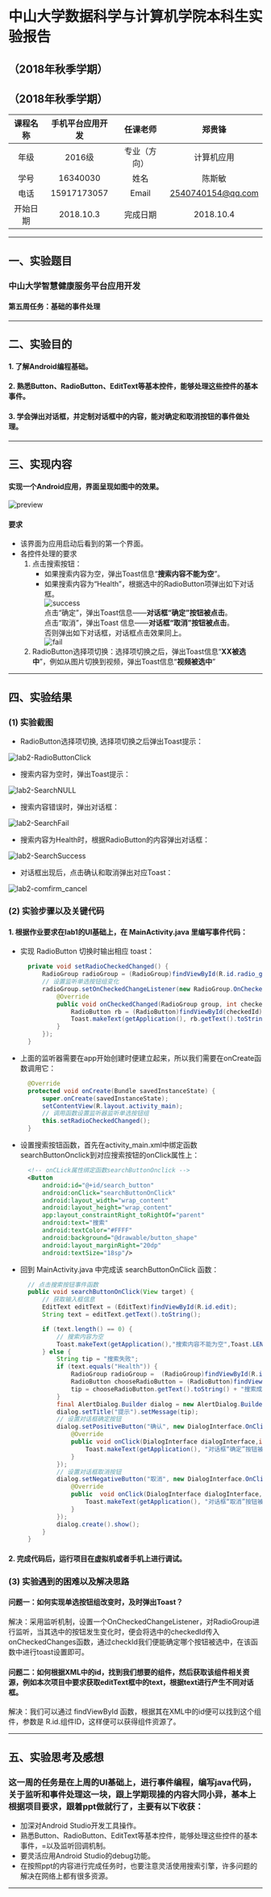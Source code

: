 # 中山大学数据科学与计算机学院本科生实验报告

## （2018年秋季学期）

## （2018年秋季学期）
| 课程名称 | 手机平台应用开发 | 任课老师 | 郑贵锋 |
| :------------: | :-------------: | :------------: | :-------------: |
| 年级 | 2016级  | 专业（方向） |  计算机应用 |
| 学号 | 16340030 | 姓名 | 陈斯敏 |
| 电话 | 15917173057 | Email | 2540740154@qq.com |
| 开始日期 | 2018.10.3 | 完成日期 | 2018.10.4

---

## 一、实验题目

### **中山大学智慧健康服务平台应用开发**

#### 第五周任务：**基础的事件处理**

---

## 二、实验目的

#### 1. 了解Android编程基础。
#### 2. 熟悉Button、RadioButton、EditText等基本控件，能够处理这些控件的基本事件。
#### 3. 学会弹出对话框，并定制对话框中的内容，能对确定和取消按钮的事件做处理。

---


## 三、实现内容

#### 实现一个Android应用，界面呈现如图中的效果。  

![preview](https://gitee.com/code_sysu/PersonalProject1/raw/master/manual/images/preview.jpg)  
#### 要求  
* 该界面为应用启动后看到的第一个界面。  
* 各控件处理的要求
   1. 点击搜索按钮：
      * 如果搜索内容为空，弹出Toast信息“**搜索内容不能为空**”。
      * 如果搜索内容为“Health”，根据选中的RadioButton项弹出如下对话框。  
![success](https://gitee.com/code_sysu/PersonalProject1/raw/master/manual/images/success.jpg)  
        点击“确定”，弹出Toast信息——**对话框“确定”按钮被点击**。  
        点击“取消”，弹出Toast 信息——**对话框“取消”按钮被点击**。  
        否则弹出如下对话框，对话框点击效果同上。  
![fail](https://gitee.com/code_sysu/PersonalProject1/raw/master/manual/images/fail.jpg)  
   2. RadioButton选择项切换：选择项切换之后，弹出Toast信息“**XX被选中**”，例如从图片切换到视频，弹出Toast信息“**视频被选中**”  

---

## 四、实验结果

### (1) 实验截图
* RadioButton选择项切换, 选择项切换之后弹出Toast提示：

![lab2-RadioButtonClick](https://gitee.com/chensm9/PersonalProject1/raw/master/report/Wednesday/16340030ChenSiMin/report-image/lab2-RadioButtonClick.png)

* 搜索内容为空时，弹出Toast提示：

![lab2-SearchNULL](https://gitee.com/chensm9/PersonalProject1/raw/master/report/Wednesday/16340030ChenSiMin/report-image/lab2-SearchNULL.png)

* 搜索内容错误时，弹出对话框：

![lab2-SearchFail](https://gitee.com/chensm9/PersonalProject1/raw/master/report/Wednesday/16340030ChenSiMin/report-image/lab2-SearchFail.png)

* 搜索内容为Health时，根据RadioButton的内容弹出对话框：

![lab2-SearchSuccess](https://gitee.com/chensm9/PersonalProject1/raw/master/report/Wednesday/16340030ChenSiMin/report-image/lab2-SearchSuccess.png)

* 对话框出现后，点击确认和取消弹出对应Toast：

![lab2-comfirm_cancel](https://gitee.com/chensm9/PersonalProject1/raw/master/report/Wednesday/16340030ChenSiMin/report-image/lab2-comfirm_cancel.png)

### (2) 实验步骤以及关键代码
#### 1. 根据作业要求在lab1的UI基础上，在 MainActivity.java 里编写事件代码：
* 实现 RadioButton 切换时输出相应 toast：
  ```java
    private void setRadioCheckedChanged() {
        RadioGroup radioGroup = (RadioGroup)findViewById(R.id.radio_group);
        // 设置监听单选按钮组变化
        radioGroup.setOnCheckedChangeListener(new RadioGroup.OnCheckedChangeListener() {
            @Override
            public void onCheckedChanged(RadioGroup group, int checkedId) {
                RadioButton rb = (RadioButton)findViewById(checkedId);
                Toast.makeText(getApplication(), rb.getText().toString()+"被选中", Toast.LENGTH_SHORT).show();
            }
        });
    }
  ````
* 上面的监听器需要在app开始创建时便建立起来，所以我们需要在onCreate函数调用它：
  ````java
    @Override
    protected void onCreate(Bundle savedInstanceState) {
        super.onCreate(savedInstanceState);
        setContentView(R.layout.activity_main);
        // 调用函数设置监听器监听单选按钮组
        this.setRadioCheckedChanged();
    }
  ````
* 设置搜索按钮函数，首先在activity_main.xml中绑定函数searchButtonOnclick到对应搜索按钮的onClick属性上：
  ````xml
    <!-- onCLick属性绑定函数searchButtonOnclick -->
    <Button
        android:id="@+id/search_button"
        android:onClick="searchButtonOnClick"
        android:layout_width="wrap_content"
        android:layout_height="wrap_content"
        app:layout_constraintRight_toRightOf="parent"
        android:text="搜索"
        android:textColor="#FFFF"
        android:background="@drawable/button_shape"
        android:layout_marginRight="20dp"
        android:textSize="18sp"/>
  ````
* 回到 MainActivity.java 中完成该 searchButtonOnClick 函数：
  ````java
    // 点击搜索按钮事件函数
    public void searchButtonOnClick(View target) {
        // 获取输入框信息
        EditText editText = (EditText)findViewById(R.id.edit);
        String text = editText.getText().toString();

        if (text.length() == 0) {
            // 搜索内容为空
            Toast.makeText(getApplication(),"搜索内容不能为空",Toast.LENGTH_SHORT).show();
        } else {
            String tip = "搜索失败";
            if (text.equals("Health")) {
                RadioGroup radioGroup =  (RadioGroup)findViewById(R.id.radio_group);
                RadioButton chooseRadioButton = (RadioButton)findViewById(radioGroup.getCheckedRadioButtonId());
                tip = chooseRadioButton.getText().toString() + "搜索成功";
            }
            final AlertDialog.Builder dialog = new AlertDialog.Builder(this);
            dialog.setTitle("提示").setMessage(tip);
            // 设置对话框确定按钮
            dialog.setPositiveButton("确认", new DialogInterface.OnClickListener(){
                @Override
                public void onClick(DialogInterface dialogInterface,int i) {
                    Toast.makeText(getApplication(), "对话框“确定”按钮被点击", Toast.LENGTH_SHORT).show();
                }
            });
            // 设置对话框取消按钮
            dialog.setNegativeButton("取消", new DialogInterface.OnClickListener(){
                @Override
                public  void onClick(DialogInterface dialogInterface,int i){
                    Toast.makeText(getApplication(), "对话框“取消”按钮被点击", Toast.LENGTH_SHORT).show();
                }
            });
            dialog.create().show();
        }
    }
  ````
#### 2. 完成代码后，运行项目在虚拟机或者手机上进行调试。

### (3) 实验遇到的困难以及解决思路
#### 问题一：如何实现单选按钮组改变时，及时弹出Toast？
解决：采用监听机制，设置一个OnCheckedChangeListener，对RadioGroup进行监听，当其选中的按钮发生变化时，便会将选中的checkedId传入onCheckedChanges函数，通过checkId我们便能确定哪个按钮被选中，在该函数中进行toast设置即可。

#### 问题二：如何根据XML中的id，找到我们想要的组件，然后获取该组件相关资源，例如本次项目中要求获取editText框中的text，根据text进行产生不同对话框。
解决：我们可以通过 findViewById 函数，根据其在XML中的id便可以找到这个组件，参数是 R.id.组件ID，这样便可以获得组件资源了。
  
---

## 五、实验思考及感想

### 这一周的任务是在上周的UI基础上，进行事件编程，编写java代码，关于监听和事件处理这一块，跟上学期现操的内容大同小异，基本上根据项目要求，跟着ppt做就行了，主要有以下收获：
* 加深对Android Studio开发工具操作。
* 熟悉Button、RadioButton、EditText等基本控件，能够处理这些控件的基本事件，=以及监听回调机制。
* 要灵活应用Android Studio的debug功能。
* 在按照ppt的内容进行完成任务时，也要注意灵活使用搜索引擎，许多问题的解决在网络上都有很多资源。

---
